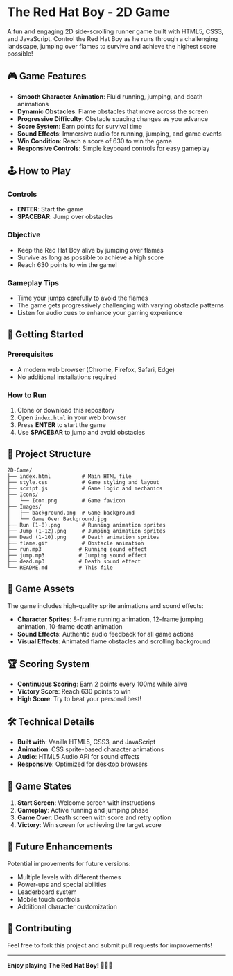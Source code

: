 # The Red Hat Boy - 2D Game

A fun and engaging 2D side-scrolling runner game built with HTML5, CSS3, and JavaScript. Control the Red Hat Boy as he runs through a challenging landscape, jumping over flames to survive and achieve the highest score possible!

## 🎮 Game Features

- **Smooth Character Animation**: Fluid running, jumping, and death animations
- **Dynamic Obstacles**: Flame obstacles that move across the screen
- **Progressive Difficulty**: Obstacle spacing changes as you advance
- **Score System**: Earn points for survival time
- **Sound Effects**: Immersive audio for running, jumping, and game events
- **Win Condition**: Reach a score of 630 to win the game
- **Responsive Controls**: Simple keyboard controls for easy gameplay

## 🕹️ How to Play

### Controls
- **ENTER**: Start the game
- **SPACEBAR**: Jump over obstacles

### Objective
- Keep the Red Hat Boy alive by jumping over flames
- Survive as long as possible to achieve a high score
- Reach 630 points to win the game!

### Gameplay Tips
- Time your jumps carefully to avoid the flames
- The game gets progressively challenging with varying obstacle patterns
- Listen for audio cues to enhance your gaming experience

## 🚀 Getting Started

### Prerequisites
- A modern web browser (Chrome, Firefox, Safari, Edge)
- No additional installations required

### How to Run
1. Clone or download this repository
2. Open `index.html` in your web browser
3. Press **ENTER** to start the game
4. Use **SPACEBAR** to jump and avoid obstacles

## 📁 Project Structure

```
2D-Game/
├── index.html          # Main HTML file
├── style.css           # Game styling and layout
├── script.js           # Game logic and mechanics
├── Icons/
│   └── Icon.png        # Game favicon
├── Images/
│   ├── background.png  # Game background
│   └── Game Over Background.jpg
├── Run (1-8).png       # Running animation sprites
├── Jump (1-12).png     # Jumping animation sprites
├── Dead (1-10).png     # Death animation sprites
├── flame.gif           # Obstacle animation
├── run.mp3            # Running sound effect
├── jump.mp3           # Jumping sound effect
├── dead.mp3           # Death sound effect
└── README.md          # This file
```

## 🎨 Game Assets

The game includes high-quality sprite animations and sound effects:
- **Character Sprites**: 8-frame running animation, 12-frame jumping animation, 10-frame death animation
- **Sound Effects**: Authentic audio feedback for all game actions
- **Visual Effects**: Animated flame obstacles and scrolling background

## 🏆 Scoring System

- **Continuous Scoring**: Earn 2 points every 100ms while alive
- **Victory Score**: Reach 630 points to win
- **High Score**: Try to beat your personal best!

## 🛠️ Technical Details

- **Built with**: Vanilla HTML5, CSS3, and JavaScript
- **Animation**: CSS sprite-based character animations
- **Audio**: HTML5 Audio API for sound effects
- **Responsive**: Optimized for desktop browsers

## 🎯 Game States

1. **Start Screen**: Welcome screen with instructions
2. **Gameplay**: Active running and jumping phase
3. **Game Over**: Death screen with score and retry option
4. **Victory**: Win screen for achieving the target score

## 🔄 Future Enhancements

Potential improvements for future versions:
- Multiple levels with different themes
- Power-ups and special abilities
- Leaderboard system
- Mobile touch controls
- Additional character customization

## 🤝 Contributing

Feel free to fork this project and submit pull requests for improvements!

---

**Enjoy playing The Red Hat Boy! 🏃‍♂️🔥**